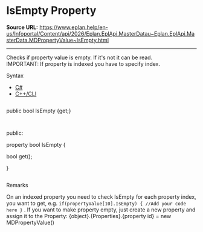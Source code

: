 # IsEmpty Property

**Source URL:** https://www.eplan.help/en-us/Infoportal/Content/api/2026/Eplan.EplApi.MasterDatau~Eplan.EplApi.MasterData.MDPropertyValue~IsEmpty.html

---

Checks if property value is empty. If it's not it can be read.  
IMPORTANT: If property is indexed you have to specify index.

Syntax

- [C#](#i-syntax-CS)
- [C++/CLI](#i-syntax-CPP2005)

```
```
public bool IsEmpty {get;}
```
```

```
```
public:

property bool IsEmpty {

   bool get();

}
```
```

Remarks

On an indexed property you need to check IsEmpty for each property index, you want to get, e.g. `if(propertyValue[10].IsEmpty) { //Add your code here }` . If you want to make property empty, just create a new property and assign it to the Property: {object}.{Properties}.{property id} = new MDPropertyValue()

